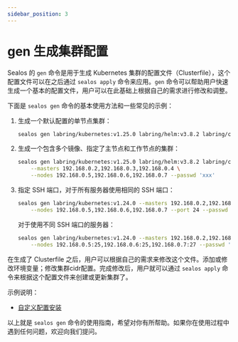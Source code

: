 ```yaml
---
sidebar_position: 3
---
```


# gen 生成集群配置

Sealos 的 `gen` 命令是用于生成 Kubernetes 集群的配置文件（Clusterfile），这个配置文件可以在之后通过 `sealos apply` 命令来应用。`gen` 命令可以帮助用户快速生成一个基本的配置文件，用户可以在此基础上根据自己的需求进行修改和调整。

下面是 `sealos gen` 命令的基本使用方法和一些常见的示例：

1. 生成一个默认配置的单节点集群：
   
   ```bash
   sealos gen labring/kubernetes:v1.25.0 labring/helm:v3.8.2 labring/calico:v3.24.1
   ```

2. 生成一个包含多个镜像、指定了主节点和工作节点的集群：

   ```bash
   sealos gen labring/kubernetes:v1.25.0 labring/helm:v3.8.2 labring/calico:v3.24.1 \
       --masters 192.168.0.2,192.168.0.3,192.168.0.4 \
       --nodes 192.168.0.5,192.168.0.6,192.168.0.7 --passwd 'xxx'
   ```

3. 指定 SSH 端口，对于所有服务器使用相同的 SSH 端口：

   ```bash
   sealos gen labring/kubernetes:v1.24.0 --masters 192.168.0.2,192.168.0.3,192.168.0.4 \
       --nodes 192.168.0.5,192.168.0.6,192.168.0.7 --port 24 --passwd 'xxx'
   ```

   对于使用不同 SSH 端口的服务器：

   ```bash
   sealos gen labring/kubernetes:v1.24.0 --masters 192.168.0.2,192.168.0.3:23,192.168.0.4:24 \
       --nodes 192.168.0.5:25,192.168.0.6:25,192.168.0.7:27 --passwd 'xxx'
   ```

在生成了 Clusterfile 之后，用户可以根据自己的需求来修改这个文件。添加或修改环境变量；修改集群cidr配置。完成修改后，用户就可以通过 `sealos apply` 命令来根据这个配置文件来创建或更新集群了。

示例说明：

- [自定义配置安装](https://docs.sealos.io/docs/lifecycle-management/operations/run-cluster/gen-apply-cluster)

以上就是 `sealos gen` 命令的使用指南，希望对你有所帮助。如果你在使用过程中遇到任何问题，欢迎向我们提问。
